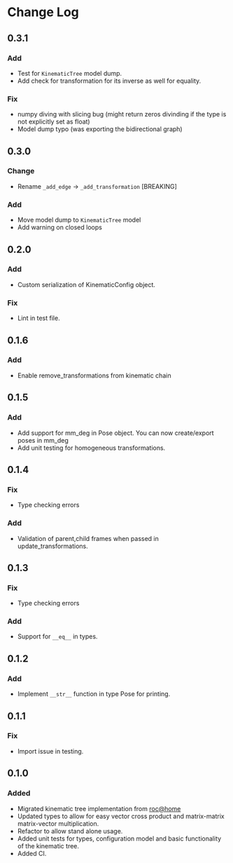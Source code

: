 # Change Log

## 0.3.1

### Add
- Test for `KinematicTree` model dump.
- Add check for transformation for its inverse as well for equality.

### Fix
- numpy diving with slicing bug (might return zeros divinding if the type is not explicitly set as float)
- Model dump typo (was exporting the bidirectional graph)

## 0.3.0
### Change
- Rename `_add_edge` -> `_add_transformation` [BREAKING]

### Add
- Move model dump to `KinematicTree` model
- Add warning on closed loops

## 0.2.0
### Add
- Custom serialization of KinematicConfig object.

### Fix
- Lint in test file.

## 0.1.6
### Add
- Enable remove_transformations from kinematic chain

## 0.1.5
### Add
- Add support for mm_deg in Pose object. You can now create/export poses in mm_deg
- Add unit testing for homogeneous transformations.

## 0.1.4
### Fix
- Type checking errors
### Add
- Validation of parent,child frames when passed in update_transformations.

## 0.1.3

### Fix
- Type checking errors

### Add
- Support for `__eq__` in types. 

## 0.1.2

### Add
- Implement `__str__` function in type Pose for printing.

## 0.1.1

### Fix
- Import issue in testing.

## 0.1.0

### Added
- Migrated kinematic tree implementation from [roc@home](https://github.com/rocsys/research-roc_at_home)
- Updated types to allow for easy vector cross product and matrix-matrix matrix-vector multiplication.
- Refactor to allow stand alone usage.
- Added unit tests for types, configuration model and basic functionality of the kinematic tree.
- Added CI.